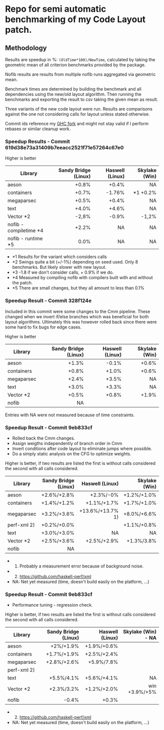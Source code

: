 # Repo for semi automatic benchmarking of my Code Layout patch.

## Methodology

Results are speedup in %: `(OldTime*100)/NewTime`, calculated by taking the geometric mean
of all criterion benchmarks provided by the package.

Nofib results are results from multiple nofib runs aggregated via geometric mean.

Benchmark times are determined by building the benchmark and all dependencies using the new/old layout
algorithm.
Then running the benchmarks and exporting the result to csv taking the given mean as result.

Three variants of the new code layout were run. Results are comparisons against the one not considering
calls for layout unless stated otherwise.

Commit ids reference my [GHC fork](https://github.com/AndreasPK/ghc/tree/layoutOpt) and might not stay valid if I perform rebases or similar cleanup work.

### Speedup Results - Commit 619d38e73a31409b7eeacc2521f71e57264c67e0

Higher is better

| Library       | Sandy Bridge (Linux) | Haswell (Linux) | Skylake (Win) |
| ------------- |-------------:| -----:| -----: |
| aeson         | +0.8%         | +0.4%         |   NA
| containers    | +0.7%         |       -1.76%  |   *1 +0.2%
| megaparsec    | +0.5%         | +0.4%         |   NA
| text          | +4.0%         | +4.6%         |   NA
| Vector *2     | -2,8%         | -0.9%         |   -1,2%        |
| nofib - compiletime *4| +2.2% |   NA          |   NA
| nofib - runtime *5 | 0.0%          |   NA          |       NA


* *1 Results for the variant which considers calls
* *2 Swings quite a bit (+/-1%) depending on seed used. Only 8 benchmarks. But likely slower with new layout.
* *3 -1.8 if we don't consider calls, + 0.9% if we do.
* *4 Measured by compiling nofib with compilers built with and without the patch.
* *5 There are small changes, but they all amount to less than 0.1%

### Speedup Result - Commit 328f124e

Included in this commit were some changes to the Cmm pipeline.
These changed when we invert if/else branches which was beneficial
for both layout algorithms. Ultimately this was however rolled back
since there were some hard to fix bugs for edge cases.

Higher is better

| Library       | Sandy Bridge (Linux) | Haswell (Linux) | Skylake (Win) |
| ------------- |------------: | ----:      | -----: |
| aeson         | +1.3%        | -0.1%      |   +0.6%
| containers    | +0.8%        | +1.0%      |   +0.6%
| megaparsec    | +2.4%        | +3.5%      |   NA
| text          | +3.0%        | +3.3%      |   NA
| Vector *2     | +0.5%        | +0.8%      |   +1.9%
| nofib | NA

Entries with NA were not measured because of time constraints.

### Speedup Result - Commit 9eb833cf

* Rolled back the Cmm changes.
* Assign weigths independently of branch order in Cmm
* Invert conditions after code layout to eliminate jumps where possible.
* Do a simply static analysis on the CFG to optimize weights.

Higher is better, if two results are listed the first is without calls considered the second with all calls considered.

| Library       | Sandy Bridge (Linux) | Haswell (Linux) | Skylake (Win) |
| ------------- |------------:  | ----:             | -----: |
| aeson         | +2.6%/+2.8%   | +2.3%/-0%         |   +1.2%/+1.0%
| containers    | +1.4%/+1.2%   | +1.1%/+1.7%       |   +1.7%/+1.0%
| megaparsec    | +3.2%/+3.6%   | +13.6%/+13.7% 1)  |   +8.0%/+6.6%
| perf-xml 2)   | +0.2%/+0.0%   |         | +1.1%/+0.8%
| text          | +3.0%/+3.0%   | NA                |   NA
| Vector *2     | +2.5%/+3.6%   | +2.5%/+2.9%       |   +1.3%/3.8%
| nofib | NA

* 1) Probably a measurement error because of background noise.
* 2) https://github.com/haskell-perf/xml
* NA: Net yet measured (time, doesn't build easily on the platform, ...)


### Speedup Result - Commit 9eb833cf

* Performance tuning - regression check.

Higher is better, if two results are listed the first is without calls considered the second with all calls considered.

| Library       | Sandy Bridge (Linux) | Haswell (Linux) | Skylake (Win) - NA|
| ------------- |------------:  | ----:             | -----: |
| aeson         | +2%/+1.9%     | +1.9%/+0.6%       |
| containers    | +1.7%/+1.9%   | +2.5%/+2.4%
| megaparsec    | +2.8%/+2.6%   | +5.9%/7.8%
| perf-xml 2)   |
| text          | +5.5%/4.1%    | +5.6%/+4.1%       | NA
| Vector *2     | +2.3%/3.2%    | +1.2%/+2.0%       | win +3.9%/+5%
| nofib         | -0.4%         | +0.3%

* 2) https://github.com/haskell-perf/xml
* NA: Net yet measured (time, doesn't build easily on the platform, ...)